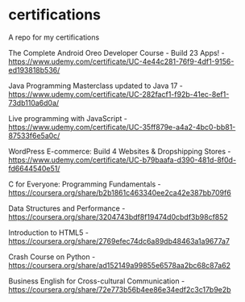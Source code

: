 # certifications
A repo for my certifications

The Complete Android Oreo Developer Course - Build 23 Apps! - https://www.udemy.com/certificate/UC-4e44c281-76f9-4df1-9156-ed193818b536/

Java Programming Masterclass updated to Java 17 - https://www.udemy.com/certificate/UC-282facf1-f92b-41ec-8ef1-73db110a6d0a/

Live programming with JavaScript - https://www.udemy.com/certificate/UC-35ff879e-a4a2-4bc0-bb81-87533f6e5a0c/

WordPress E-commerce: Build 4 Websites & Dropshipping Stores - https://www.udemy.com/certificate/UC-b79baafa-d390-481d-8f0d-fd6644540e51/

C for Everyone: Programming Fundamentals - https://coursera.org/share/b2b1861c463340ee2ca42e387bb709f6 

Data Structures and Performance - https://coursera.org/share/3204743bdf8f19474d0cbdf3b98cf852 

Introduction to HTML5 - https://coursera.org/share/2769efec74dc6a89db48463a1a9677a7 

Crash Course on Python - https://coursera.org/share/ad152149a99855e6578aa2bc68c87a62 

Business English for Cross-cultural Communication - https://coursera.org/share/72e773b56b4ee86e34edf2c3c17b9e2b
